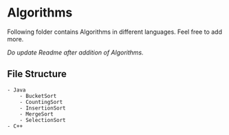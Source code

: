 # Algorithms

Following folder contains Algorithms in different languages. Feel free to add more.

*Do update Readme after addition of Algorithms.*

## File Structure

```
- Java
    - BucketSort
    - CountingSort
    - InsertionSort
    - MergeSort
    - SelectionSort
- C++
    
```